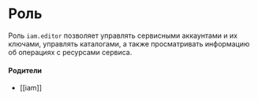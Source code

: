# Роль

Роль `iam.editor` позволяет управлять сервисными аккаунтами и их ключами, управлять каталогами, а также просматривать информацию об операциях с ресурсами сервиса.


#### Родители

- [[iam]]
